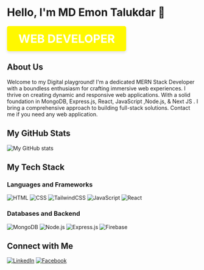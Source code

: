 # Hello, I'm MD Emon Talukdar 👋

<a href="https://www.your-link.com" target="_blank" style="display: inline-block; padding: 15px 30px; font-size: 30px; font-weight: bold; text-transform: uppercase; color: #ffffff; background-color: #fff800; border: none; border-radius: 5px; text-decoration: none; transition: background-color 0.3s ease, transform 0.3s ease; text-align: center; box-shadow: 0 4px 6px rgba(0,0,0,0.1);" onmouseover="this.style.backgroundColor='#0056b3'; this.style.transform='scale(1.05)';" onmouseout="this.style.backgroundColor='#fff800'; this.style.transform='scale(1)';" onmousedown="this.style.backgroundColor='#fff800'; this.style.transform='scale(0.95)';" onmouseup="this.style.backgroundColor='#fff800'; this.style.transform='scale(1)';">Web Developer</a>




## About Us
Welcome to my Digital playground! I'm a dedicated MERN Stack Developer with a boundless enthusiasm for crafting immersive web experiences.
 I thrive on creating dynamic and responsive web applications. With a solid foundation in MongoDB, Express.js, React, JavaScript ,Node.js, & Next JS . I bring a comprehensive approach to building full-stack solutions. 
Contact me if you need any web application.
## My GitHub Stats

![My GitHub stats](https://github-readme-stats.vercel.app/api?username=emon50666&show_icons=true&theme=radical) 
## My Tech Stack

### Languages and Frameworks

![HTML](https://img.shields.io/badge/html-%23E34F26.svg?style=for-the-badge&logo=html5&logoColor=white)
![CSS](https://img.shields.io/badge/css-%231572B6.svg?style=for-the-badge&logo=css3&logoColor=white)
![TailwindCSS](https://img.shields.io/badge/tailwindcss-%2338B2AC.svg?style=for-the-badge&logo=tailwind-css&logoColor=white)
![JavaScript](https://img.shields.io/badge/javascript-%23323330.svg?style=for-the-badge&logo=javascript&logoColor=%23F7DF1E)
![React](https://img.shields.io/badge/react-%2320232a.svg?style=for-the-badge&logo=react&logoColor=%2361DAFB)

### Databases and Backend

![MongoDB](https://img.shields.io/badge/mongodb-%2347A248.svg?style=for-the-badge&logo=mongodb&logoColor=white)
![Node.js](https://img.shields.io/badge/node.js-%2343853D.svg?style=for-the-badge&logo=node.js&logoColor=white)
![Express.js](https://img.shields.io/badge/express.js-%23404d59.svg?style=for-the-badge&logo=express&logoColor=%2361DAFB)
![Firebase](https://img.shields.io/badge/firebase-%23039BE5.svg?style=for-the-badge&logo=firebase)

## Connect with Me

[![LinkedIn](https://img.shields.io/badge/LinkedIn-blue?style=for-the-badge&logo=linkedin&logoColor=white)](https://www.linkedin.com/in/md-emon-talukdar/)
[![Facebook](https://img.shields.io/badge/Facebook-1877F2?style=for-the-badge&logo=facebook&logoColor=white)](https://www.facebook.com/profile.php?id=100080623072389)









